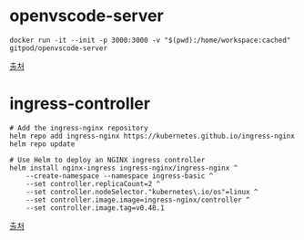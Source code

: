 # openvscode-server
```
docker run -it --init -p 3000:3000 -v "$(pwd):/home/workspace:cached" gitpod/openvscode-server

```
[출처](https://github.com/gitpod-io/openvscode-server)

# ingress-controller
```
# Add the ingress-nginx repository
helm repo add ingress-nginx https://kubernetes.github.io/ingress-nginx
helm repo update

# Use Helm to deploy an NGINX ingress controller
helm install nginx-ingress ingress-nginx/ingress-nginx ^
    --create-namespace --namespace ingress-basic ^
    --set controller.replicaCount=2 ^
    --set controller.nodeSelector."kubernetes\.io/os"=linux ^
    --set controller.image.image=ingress-nginx/controller ^
    --set controller.image.tag=v0.48.1
```
[출처](https://docs.microsoft.com/ko-kr/azure/aks/ingress-basic)